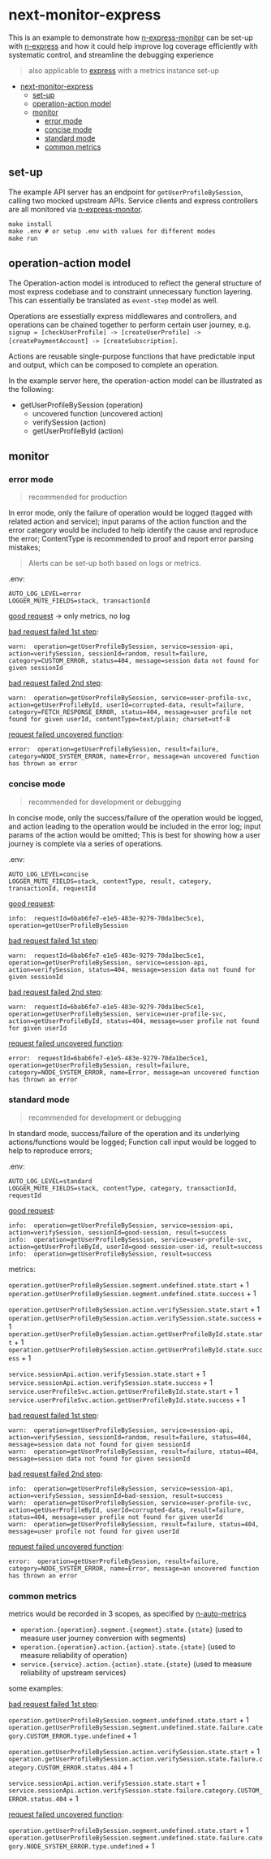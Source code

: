 # next-monitor-express

This is an example to demonstrate how [n-express-monitor](https://github.com/Financial-Times/n-express-monitor)
can be set-up with [n-express](https://github.com/Financial-Times/n-express) and how it could help improve log coverage
efficiently with systematic control, and streamline the debugging experience

> also applicable to [express](https://github.com/expressjs/express) with a metrics instance set-up

- [next-monitor-express](#next-monitor-express)
  - [set-up](#set-up)
  - [operation-action model](#operation-action-model)
  - [monitor](#monitor)
    - [error mode](#error-mode)
    - [concise mode](#concise-mode)
    - [standard mode](#standard-mode)
    - [common metrics](#common-metrics)

## set-up

The example API server has an endpoint for `getUserProfileBySession`, calling two mocked upstream APIs. Service clients
and express controllers are all monitored via [n-express-monitor](https://github.com/Financial-Times/n-express-monitor).

```shell
make install
make .env # or setup .env with values for different modes
make run
```

## operation-action model

The Operation-action model is introduced to reflect the general structure of most express codebase and to constraint
unnecessary function layering. This can essentially be translated as `event-step` model as well.

Operations are essestially express middlewares and controllers, and operations can be chained together to perform
certain user journey, e.g. `signup = [checkUserProfile] -> [createUserProfile] -> [createPaymentAccount] -> [createSubscription]`.

Actions are reusable single-purpose functions that have predictable input and output, which can be composed to complete
an operation.

In the example server here, the operation-action model can be illustrated as the following:

- getUserProfileBySession (operation)
  - uncovered function (uncovered action)
  - verifySession (action)
  - getUserProfileById (action)

## monitor

### error mode

> recommended for production

In error mode, only the failure of operation would be logged (tagged with related action and service); input params
of the action function and the error category would be included to help identify the cause and reproduce the error;
ContentType is recommended to proof and report error parsing mistakes;

> Alerts can be set-up both based on logs or metrics.

.env:

```shell
AUTO_LOG_LEVEL=error
LOGGER_MUTE_FIELDS=stack, transactionId
```

[good request](http://localhost:5000/good-session) -> only metrics, no log

[bad request failed 1st step](http://localhost:5000/random):

```text
warn:  operation=getUserProfileBySession, service=session-api, action=verifySession, sessionId=random, result=failure, category=CUSTOM_ERROR, status=404, message=session data not found for given sessionId
```

[bad request failed 2nd step](http://localhost:5000/bad-session):

```text
warn:  operation=getUserProfileBySession, service=user-profile-svc, action=getUserProfileById, userId=corrupted-data, result=failure, category=FETCH_RESPONSE_ERROR, status=404, message=user profile not found for given userId, contentType=text/plain; charset=utf-8
```

[request failed uncovered function](http://localhost:5000/uncovered):

```text
error:  operation=getUserProfileBySession, result=failure, category=NODE_SYSTEM_ERROR, name=Error, message=an uncovered function has thrown an error
```

### concise mode

> recommended for development or debugging

In concise mode, only the success/failure of the operation would be logged, and action leading to the operation would
be included in the error log; input params of the action would be omitted; This is best for showing how a user journey
is complete via a series of operations.

.env:

```text
AUTO_LOG_LEVEL=concise
LOGGER_MUTE_FIELDS=stack, contentType, result, category, transactionId, requestId
```

[good request](http://localhost:5000/good-session):

```text
info:  requestId=6bab6fe7-e1e5-483e-9279-70da1bec5ce1, operation=getUserProfileBySession
```

[bad request failed 1st step](http://localhost:5000/random):

```text
warn:  requestId=6bab6fe7-e1e5-483e-9279-70da1bec5ce1, operation=getUserProfileBySession, service=session-api, action=verifySession, status=404, message=session data not found for given sessionId
```

[bad request failed 2nd step](http://localhost:5000/bad-session):

```text
warn:  requestId=6bab6fe7-e1e5-483e-9279-70da1bec5ce1, operation=getUserProfileBySession, service=user-profile-svc, action=getUserProfileById, status=404, message=user profile not found for given userId
```

[request failed uncovered function](http://localhost:5000/uncovered):

```text
error:  requestId=6bab6fe7-e1e5-483e-9279-70da1bec5ce1, operation=getUserProfileBySession, result=failure, category=NODE_SYSTEM_ERROR, name=Error, message=an uncovered function has thrown an error
```

### standard mode

> recommended for development or debugging

In standard mode, success/failure of the operation and its underlying actions/functions would be logged; Function call input would be logged to help to reproduce errors;

.env:

```text
AUTO_LOG_LEVEL=standard
LOGGER_MUTE_FIELDS=stack, contentType, category, transactionId, requestId
```

[good request](http://localhost:5000/good-session):

```text
info:  operation=getUserProfileBySession, service=session-api, action=verifySession, sessionId=good-session, result=success
info:  operation=getUserProfileBySession, service=user-profile-svc, action=getUserProfileById, userId=good-session-user-id, result=success
info:  operation=getUserProfileBySession, result=success
```

metrics:

`operation.getUserProfileBySession.segment.undefined.state.start` + 1
`operation.getUserProfileBySession.segment.undefined.state.success` + 1

`operation.getUserProfileBySession.action.verifySession.state.start` + 1
`operation.getUserProfileBySession.action.verifySession.state.success` + 1
`operation.getUserProfileBySession.action.getUserProfileById.state.start` + 1
`operation.getUserProfileBySession.action.getUserProfileById.state.success` + 1

`service.sessionApi.action.verifySession.state.start` + 1
`service.sessionApi.action.verifySession.state.success` + 1
`service.userProfileSvc.action.getUserProfileById.state.start` + 1
`service.userProfileSvc.action.getUserProfileById.state.success` + 1

[bad request failed 1st step](http://localhost:5000/random):

```text
warn:  operation=getUserProfileBySession, service=session-api, action=verifySession, sessionId=random, result=failure, status=404, message=session data not found for given sessionId
warn:  operation=getUserProfileBySession, result=failure, status=404, message=session data not found for given sessionId
```

[bad request failed 2nd step](http://localhost:5000/bad-session):

```text
info:  operation=getUserProfileBySession, service=session-api, action=verifySession, sessionId=bad-session, result=success
warn:  operation=getUserProfileBySession, service=user-profile-svc, action=getUserProfileById, userId=corrupted-data, result=failure, status=404, message=user profile not found for given userId
warn:  operation=getUserProfileBySession, result=failure, status=404, message=user profile not found for given userId
```

[request failed uncovered function](http://localhost:5000/uncovered):

```text
error:  operation=getUserProfileBySession, result=failure, category=NODE_SYSTEM_ERROR, name=Error, message=an uncovered function has thrown an error
```

### common metrics

metrics would be recorded in 3 scopes, as specified by [n-auto-metrics](https://github.com/financial-Times/n-auto-metrics#metrics-format)

- `operation.{operation}.segment.{segment}.state.{state}` (used to measure user journey conversion with segments)
- `operation.{operation}.action.{action}.state.{state}` (used to measure reliability of operation)
- `service.{service}.action.{action}.state.{state}` (used to measure reliability of upstream services)

some examples:

[bad request failed 1st step](http://localhost:5000/random):

`operation.getUserProfileBySession.segment.undefined.state.start` + 1
`operation.getUserProfileBySession.segment.undefined.state.failure.category.CUSTOM_ERROR.type.undefined` + 1

`operation.getUserProfileBySession.action.verifySession.state.start` + 1
`operation.getUserProfileBySession.action.verifySession.state.failure.category.CUSTOM_ERROR.status.404` + 1

`service.sessionApi.action.verifySession.state.start` + 1
`service.sessionApi.action.verifySession.state.failure.category.CUSTOM_ERROR.status.404` + 1

[request failed uncovered function](http://localhost:5000/uncovered):

`operation.getUserProfileBySession.segment.undefined.state.start` + 1
`operation.getUserProfileBySession.segment.undefined.state.failure.category.NODE_SYSTEM_ERROR.type.undefined` + 1
